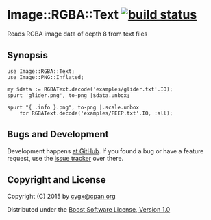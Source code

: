 # Image::RGBA::Text [![build status][TRAVISIMG]][TRAVIS]

Reads RGBA image data of depth 8 from text files


## Synopsis

```
use Image::RGBA::Text;
use Image::PNG::Inflated;

my $data := RGBAText.decode('examples/glider.txt'.IO);
spurt 'glider.png', to-png |$data.unbox;

spurt "{ .info }.png", to-png |.scale.unbox
    for RGBAText.decode('examples/FEEP.txt'.IO, :all);
```


## Bugs and Development

Development happens [at GitHub][SOURCE]. If you found a bug or have a feature
request, use the [issue tracker][ISSUES] over there.


## Copyright and License

Copyright (C) 2015 by <cygx@cpan.org>

Distributed under the [Boost Software License, Version 1.0][LICENSE]

[TRAVIS]:       https://travis-ci.org/cygx/p6-image-rgba-text
[TRAVISIMG]:    https://travis-ci.org/cygx/p6-image-rgba-text.svg?branch=master
[SOURCE]:       https://github.com/cygx/p6-image-rgba-text
[ISSUES]:       https://github.com/cygx/p6-image-rgba-text/issues
[LICENSE]:      http://www.boost.org/LICENSE_1_0.txt
